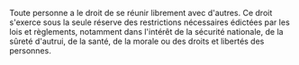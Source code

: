 Toute personne a le droit de se réunir librement avec d'autres. Ce droit
s'exerce sous la seule réserve des restrictions nécessaires édictées par
les lois et règlements, notamment dans l'intérêt de la sécurité
nationale, de la sûreté d'autrui, de la santé, de la morale ou des
droits et libertés des personnes.